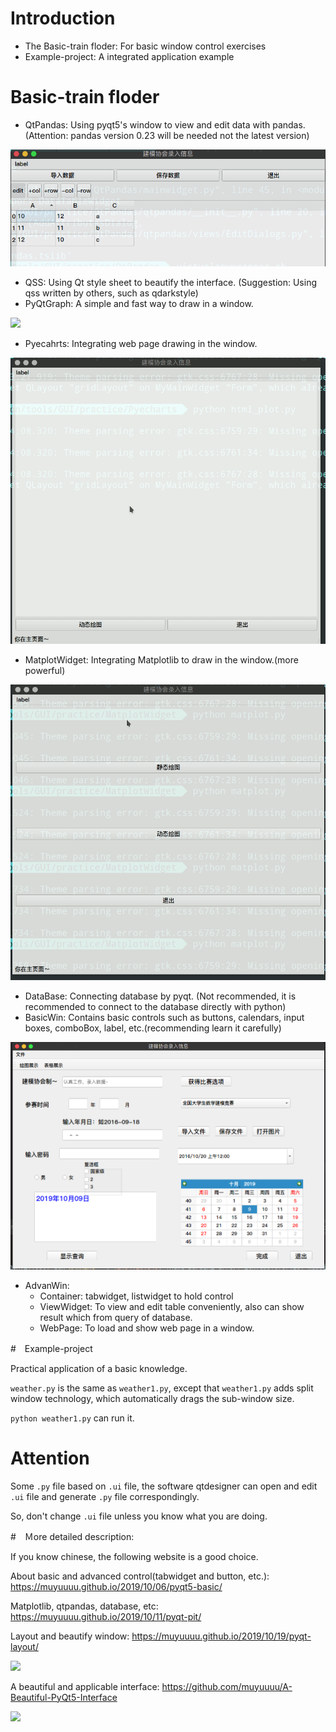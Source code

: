 # Introduction

- The Basic-train floder: For basic window control exercises
- Example-project: A integrated application example

# Basic-train floder

- QtPandas: Using pyqt5's window to view and edit data with pandas. (Attention: pandas version 0.23 will be needed not the latest version)

![](3.png)

- QSS: Using Qt style sheet to beautify the interface. (Suggestion: Using qss written by others, such as qdarkstyle)
- PyQtGraph: A simple and fast way to draw in a window.

![](3.gif)

- Pyecahrts: Integrating web page drawing in the window.

![](4.gif)

- MatplotWidget: Integrating Matplotlib to draw in the window.(more powerful)

![](5.gif)

- DataBase: Connecting database by pyqt. (Not recommended, it is recommended to connect to the database directly with python)
- BasicWin: Contains basic controls such as buttons, calendars, input boxes, comboBox, label, etc.(recommending learn it carefully)

![](4.png)

- AdvanWin:
  - Container: tabwidget, listwidget to hold control
  - ViewWidget: To view and edit table conveniently, also can show result which from query of database.
  - WebPage: To load and show web page in a window.

#　Example-project

Practical application of a basic knowledge.

`weather.py` is the same as `weather1.py`, except that `weather1.py` adds split window technology, which automatically drags the sub-window size.

`python weather1.py` can run it.

# Attention

Some `.py` file based on `.ui` file, the software qtdesigner can open and edit `.ui` file and generate `.py` file correspondingly.

So, don't change `.ui` file unless you know what you are doing.

#　Ｍore detailed description:

If you know chinese, the following website is a good choice.

About basic and advanced control(tabwidget and button, etc.): https://muyuuuu.github.io/2019/10/06/pyqt5-basic/

Matplotlib, qtpandas, database, etc: https://muyuuuu.github.io/2019/10/11/pyqt-pit/

Layout and beautify window: https://muyuuuu.github.io/2019/10/19/pyqt-layout/

![](2.gif)

A beautiful and applicable interface: https://github.com/muyuuuu/A-Beautiful-PyQt5-Interface

![](1.gif)